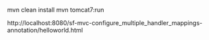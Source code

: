 mvn clean install
mvn tomcat7:run

http://localhost:8080/sf-mvc-configure_multiple_handler_mappings-annotation/helloworld.html

